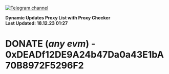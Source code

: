 [![Telegram channel](https://img.shields.io/endpoint?url=https://runkit.io/damiankrawczyk/telegram-badge/branches/master?url=https://t.me/n4z4v0d)](https://t.me/n4z4v0d) 

**Dynamic Updates Proxy List with Proxy Checker**  
**Last Updated: 18.12.23 01:27**

# DONATE (_any evm_) - 0xDEADf12DE9A24b47Da0a43E1bA70B8972F5296F2
